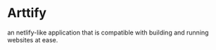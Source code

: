 # Arttify
an netlify-like application that is compatible with building and running websites at ease.